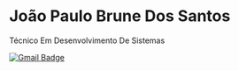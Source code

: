# João Paulo Brune Dos Santos

Técnico Em Desenvolvimento De Sistemas

[![Gmail Badge](https://img.shields.io/badge/-joaopaulobruno123@gmail.com-6633cc?style=flat-square&logo=Gmail&logoColor=white&link=mailto:joaopaulobruno123@gmail.com)](mailto:joaopaulobruno123@gmail.com)
<!--
**Joaobru/Joaobru** is a ✨ _special_ ✨ repository because its `README.md` (this file) appears on your GitHub profile.

Here are some ideas to get you started:

- 🔭 I’m currently working on ...
- 🌱 I’m currently learning ...
- 👯 I’m looking to collaborate on ...
- 🤔 I’m looking for help with ...
- 💬 Ask me about ...
- 📫 How to reach me: ...
- 😄 Pronouns: ...
- ⚡ Fun fact: ...
-->
